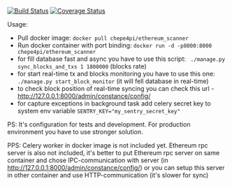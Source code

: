 [![Build Status](https://travis-ci.org/chepe4pi/ethereum_scanner.svg?branch=master)](https://travis-ci.org/chepe4pi/ethereum_scanner)
[![Coverage Status](https://coveralls.io/repos/github/chepe4pi/ethereum_scanner/badge.svg?branch=master)](https://coveralls.io/github/chepe4pi/ethereum_scanner?branch=master)

Usage:

- Pull docker image:
 ``` docker pull chepe4pi/ethereum_scanner ```
- Run docker container with port binding: 
``` docker run -d -p8000:8000 chepe4pi/ethereum_scanner ```
- for fill database fast and async you have to use this script:
``` ./manage.py sync_blocks_and_txs 1 1800000``` (blocks rate)
- for start real-time tx and blocks monitoring you have to use this one:
``` ./manage.py start_block_monitor``` (it will fell database in real-time)
 - to check block position of real-time syncing you can check this url - 
  http://127.0.0.1:8000/admin/constance/config/
 - for capture exceptions in background task add celery secret key to system env variable
 ``` SENTRY_KEY="my_sentry_secret_key" ```
 
 PS: It's configuration for tests and development. 
 For production environment you have to use stronger solution.
 
 PPS: Celery worker in docker image is not included yet. Ethereum rpc server is also not included, it's better to put Ethereum rpc server on same container and chose IPC-communication with server (in http://127.0.0.1:8000/admin/constance/config/) or you can setup this server in other container and use HTTP-communication (it's slower for sync)
